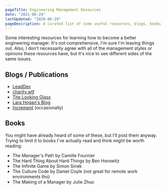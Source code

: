 ```yaml
---
pageTitle: Engineering Management Resources
date: "2021-06-29"
lastUpdated: "2020-06-29"
pageDescription: A curated list of some useful resources, blogs, books, podcasts and anything else I can find on how to get better at being an engineering manager.
---
```


Some interesting resources for learning how to become a better engineering manager. It's not comprehensive, I'm sure I'm leaving things out. Also, 
I don't necessarily agree with all of the management styles or opinions these resources have, but it's nice to see different sides of the same issues.

## Blogs / Publications

* [LeadDev](https://leaddev.com/)
* [charity.wtf](https://charity.wtf/)
* [The Looking Glass](https://lg.substack.com/)
* [Lara Hogan's Blog](https://larahogan.me/blog/)
* [Increment](https://increment.com/) (occasionally)

## Books

You might have already heard of some of these, but I'll post them anyway. Trying to limit it to books I've actually read and think might be worth reading:
* The Manager's Path by Camille Fournier
* The Hard Thing About Hard Things by Ben Horowitz
* The Infinite Game by Simon Sinek
* The Culture Code by Daniel Coyle (not great for remote work environments tho)
* The Making of a Manager by Julie Zhuo
